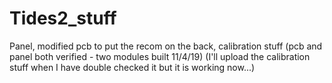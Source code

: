 # Tides2_stuff
Panel, modified pcb to put the recom on the back, calibration stuff
(pcb and panel both verified - two modules built 11/4/19)
(I'll upload the calibration stuff when I have double checked it but it is working now...)

